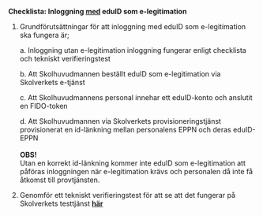 **Checklista: Inloggning <ins>med</ins> eduID som
e-legitimation**

1.  Grundförutsättningar för att inloggning med eduID som e-legitimation
    ska fungera är;

    a.  Inloggning utan e-legitimation inloggning fungerar enligt checklista och tekniskt verifieringstest

    b.  Att Skolhuvudmannen beställt eduID som e-legitimation via
        Skolverkets e-tjänst
    
    c.  Att Skolhuvudmannens personal innehar ett eduID-konto och
        anslutit en FIDO-token

    d.  Att Skolhuvudmannen via Skolverkets provisioneringstjänst
        provisionerat en id-länkning mellan personalens EPPN och deras
        eduID-EPPN\
        \
        **OBS!**\
        Utan en korrekt id-länkning kommer inte eduID som e-legitimation att
        påföras inloggningen när e-legitimation krävs och personalen då inte
        få åtkomst till provtjänsten.

3.  Genomför ett tekniskt verifieringstest för att se att det fungerar på Skolverkets testtjänst
    **[här](https://fidustest.skolverket.se/DNP/)**

